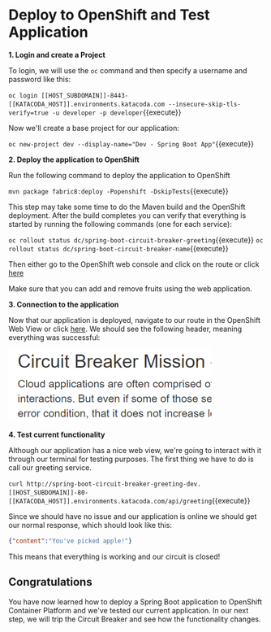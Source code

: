 # Deploy to OpenShift and Test Application

**1. Login and create a Project**

To login, we will use the `oc` command and then specify a username and password like this:

``oc login [[HOST_SUBDOMAIN]]-8443-[[KATACODA_HOST]].environments.katacoda.com --insecure-skip-tls-verify=true -u developer -p developer``{{execute}}

Now we'll create a base project for our application:

``oc new-project dev --display-name="Dev - Spring Boot App"``{{execute}}

**2. Deploy the application to OpenShift**

Run the following command to deploy the application to OpenShift

``mvn package fabric8:deploy -Popenshift -DskipTests``{{execute}}

This step may take some time to do the Maven build and the OpenShift deployment. After the build completes you can verify that everything is started by running the following commands (one for each service):

``oc rollout status dc/spring-boot-circuit-breaker-greeting``{{execute}}
``oc rollout status dc/spring-boot-circuit-breaker-name``{{execute}}

Then either go to the OpenShift web console and click on the route or click [here](https://[[HOST_SUBDOMAIN]]-8080-[[KATACODA_HOST]].environments.katacoda.com/)

Make sure that you can add and remove fruits using the web application.

**3. Connection to the application**

Now that our application is deployed, navigate to our route in the OpenShift Web View or click [here](http://spring-boot-circuit-breaker-greeting-dev.[[HOST_SUBDOMAIN]]-80-[[KATACODA_HOST]].environments.katacoda.com/). We should see the following header, meaning everything was successful:

![Circuit Breaker page](../../assets/middleware/rhoar-microservices/circuit-mainpage.png)

**4. Test current functionality**

Although our application has a nice web view, we're going to interact with it through our terminal for testing purposes. The first thing we have to do is call our greeting service.

``curl http://spring-boot-circuit-breaker-greeting-dev.[[HOST_SUBDOMAIN]]-80-[[KATACODA_HOST]].environments.katacoda.com/api/greeting``{{execute}}

 Since we should have no issue and our application is online we should get our normal response, which should look like this:
 
 ```json
 {"content":"You've picked apple!"}
 ```

This means that everything is working and our circuit is closed!

## Congratulations

You have now learned how to deploy a Spring Boot application to OpenShift Container Platform and we've tested our current application. In our next step, we will trip the Circuit Breaker and see how the functionality changes.